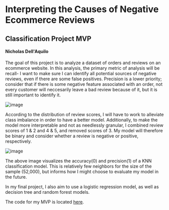 # Interpreting the Causes of Negative Ecommerce Reviews
## Classification Project MVP
#### Nicholas Dell'Aquilo

The goal of this project is to analyze a dataset of orders and reviews on an ecommerce website. In this analysis, the primary metric of analysis will be recall- I want to make sure I can identify all potential sources of negative reviews, even if there are some false positives. Precision is a lower priority; consider that if there is some negative feature associated with an order, not every customer will neccesarily leave a bad review because of it, but it is still important to identify it.

![image](https://user-images.githubusercontent.com/22899761/121262294-df711a80-c881-11eb-93cd-af956c8228ee.png)

According to the distribution of review scores, I will have to work to alleviate class imbalance in order to have a better model. Additionally, to make the model more interpretable and not as needlessly granular, I combined review scores of 1 & 2 and 4 & 5, and removed scores of 3. My model will therefore be binary and consider whether a review is negative or positive, respectively.

![image](https://user-images.githubusercontent.com/22899761/121261138-4f7ea100-c880-11eb-9085-f1c3cb95706a.png)

The above image visualizes the accuracy(0) and precision(1) of a KNN classification model. This is relatively few neighbors for the size of the sample (52,000), but informs how I might choose to evaluate my model in the future.

In my final project, I also aim to use a logistic regression model, as well as decision tree and random forest models.

The code for my MVP is located [here](https://github.com/nickdellaquilo/Classification-Project/blob/main/MVP.ipynb).
